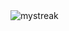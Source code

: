 <img src="https://github-readme-streak-stats.herokuapp.com/?user=dali2g&theme=tokyonight" alt="mystreak"/>
